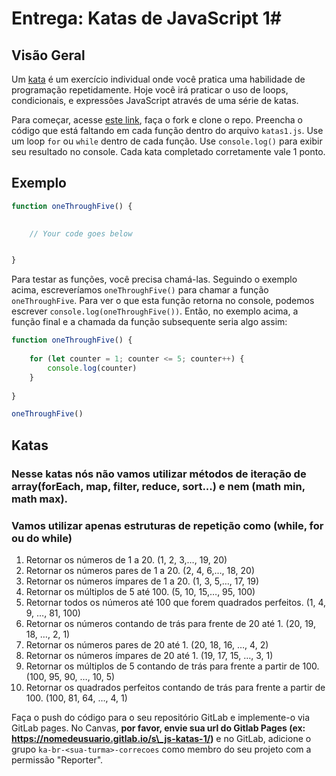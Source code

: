 # Entrega: Katas de JavaScript 1#

## Visão Geral

Um [kata](https://en.wikipedia.org/wiki/Kata_(programming)) é um exercício individual onde você pratica uma habilidade de programação repetidamente. Hoje você irá praticar o uso de loops, condicionais, e expressões JavaScript através de uma série de katas.

Para começar, acesse [este link](https://gitlab.com/kenzie-academy-brasil/se/fe/getting-started-with-javascript/s_js-katas-1), faça o fork e clone o repo. 
Preencha o código que está faltando em cada função dentro do arquivo `katas1.js`. Use um loop `for` ou `while` dentro de cada função. Use `console.log()` para exibir seu resultado no console. Cada kata completado corretamente vale 1 ponto.

## Exemplo

```js
function oneThroughFive() {
    

    // Your code goes below


}
```

Para testar as funções, você precisa chamá-las. Seguindo o exemplo acima, escreveríamos `oneThroughFive()` para chamar a função `oneThroughFive`. Para ver o que esta função retorna no console, podemos escrever `console.log(oneThroughFive())`. Então, no exemplo acima, a função final e a chamada da função subsequente seria algo assim:

```js
function oneThroughFive() {
    
    for (let counter = 1; counter <= 5; counter++) {
        console.log(counter)
    }
    
}

oneThroughFive()
```


## Katas

### Nesse katas nós não vamos utilizar métodos de iteração de array(forEach, map, filter, reduce, sort...) e nem (math min, math max).
### Vamos utilizar apenas estruturas de repetição como (while, for ou do while)

1.  Retornar os números de 1 a 20. (1, 2, 3,…, 19, 20)
2.  Retornar os números pares de 1 a 20. (2, 4, 6,…, 18, 20)
3.  Retornar os números ímpares de 1 a 20. (1, 3, 5,…, 17, 19)
4.  Retornar os múltiplos de 5 até 100. (5, 10, 15,…, 95, 100)
5.  Retornar todos os números até 100 que forem quadrados perfeitos. (1, 4, 9, …, 81, 100)
6.  Retornar os números contando de trás para frente de 20 até 1. (20, 19, 18, …, 2, 1)
7.  Retornar os números pares de 20 até 1. (20, 18, 16, …, 4, 2)
8.  Retornar os números ímpares de 20 até 1. (19, 17, 15, …, 3, 1)
9.  Retornar os múltiplos de 5 contando de trás para frente a partir de 100. (100, 95, 90, …, 10, 5)
10. Retornar os quadrados perfeitos contando de trás para frente a partir de 100. (100, 81, 64, …, 4, 1)

Faça o push do código para o seu repositório GitLab e implemente-o via GitLab pages. No Canvas, **por favor, envie sua url do Gitlab Pages (ex: https://nomedeusuario.gitlab.io/s\_js-katas-1/)** e no GitLab, adicione o grupo `ka-br-<sua-turma>-correcoes` como membro do seu projeto com a permissão "Reporter".
